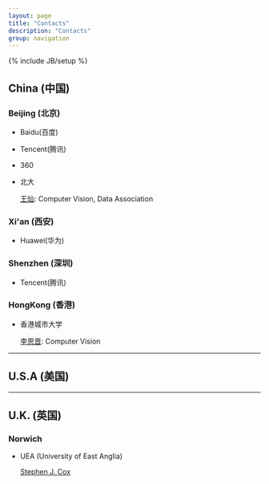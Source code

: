 ```yaml
---
layout: page
title: "Contacts"
description: "Contacts"
group: navigation
---
```

{% include JB/setup %}
## China (中国)

### Beijing (北京)
* Baidu(百度)

* Tencent(腾讯)

* 360

* 北大

	[王灿](http://robotics.szpku.edu.cn/c/member/cwang.html): Computer Vision, Data Association

### Xi'an (西安)
* Huawei(华为)


### Shenzhen (深圳)
* Tencent(腾讯)

### HongKong (香港)
* 香港城市大学

	[李思晋](): Computer Vision
- - -
## U.S.A (美国)

- - -
## U.K. (英国)
### Norwich
* UEA (University of East Anglia)

	[Stephen J. Cox]()

